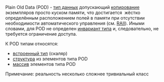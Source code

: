 Plain Old Data (POD) - [тип данных](тип%20данных.md) допускающий [копирование](копирование) экземпляров просто куском памяти, что достигается  жёстко определённым расположением полей в памяти при отсутствии необходимости автоматического управления (см. [RAII](RAII.md)). Иными словами, для POD не определен [инвариант типа](инвариант%20типа.md) и, следовательно, не требуется ограничение доступа.

К POD типам относятся:
- [встроенный тип](тип%20встроенный.md) (скаляр)
- [структура](структура.md) из элементов типа POD
- [массив](массив.md) элементов типа POD

Примечание: реальность несколько сложнее
тривиальный класс